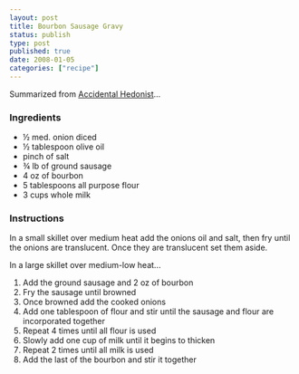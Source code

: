 ```yaml
---
layout: post
title: Bourbon Sausage Gravy
status: publish
type: post
published: true
date: 2008-01-05
categories: ["recipe"]
---
```

<p>Summarized from <a href="http://www.accidentalhedonist.com/index.php/2007/09/24/bourbon_sausage_gravy_and_biscuits" title="Accidental Hedonist">Accidental Hedonist</a>...</p>
<div class="ingredients">
	<h3>Ingredients</h3>
	<ul>
		<li>&#189; med. onion diced</li>
		<li>&#189; tablespoon olive oil</li>
		<li>pinch of salt</li>
		<li>&#190; lb of ground sausage</li>
		<li>4 oz of bourbon</li>
		<li>5 tablespoons all purpose flour</li>
		<li>3 cups whole milk</li>
	</ul>
</div>
<div class="instructions">
	<h3>Instructions</h3>
	<p>In a small skillet over medium heat add the onions oil and salt, then fry until the onions are translucent. Once they are translucent set them aside.</p>
	<p>In a large skillet over medium-low heat...</p>
	<ol>
		<li>Add the ground sausage and 2 oz of bourbon</li>
		<li>Fry the sausage until browned</li>
		<li>Once browned add the cooked onions</li>
		<li>Add one tablespoon of flour and stir until the sausage and flour are incorporated together</li>
		<li>Repeat 4 times until all flour is used</li>
		<li>Slowly add one cup of milk until it begins to thicken</li>
		<li>Repeat 2 times until all milk is used</li>
		<li>Add the last of the bourbon and stir it together</li>
	</ol>
</div>
